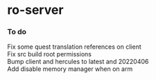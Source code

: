# ro-server
### To do
Fix some quest translation references on client  
Fix src build root permissions  
Bump client and hercules to latest and 20220406  
Add disable memory manager when on arm  
